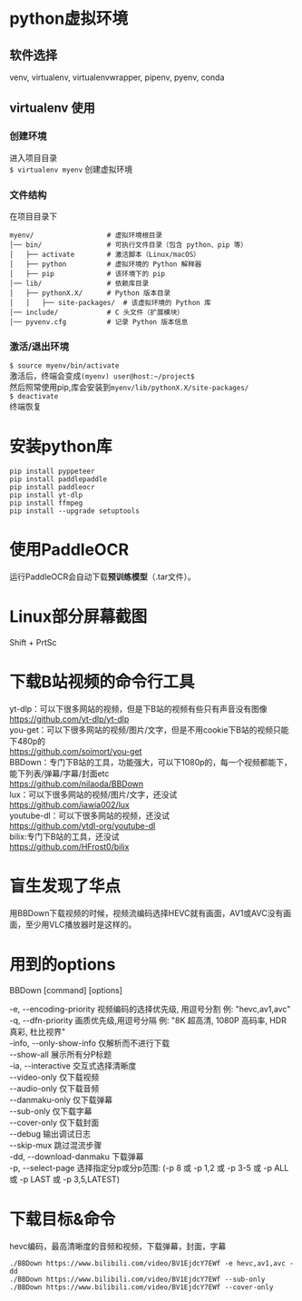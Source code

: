 # python虚拟环境

## 软件选择

venv, virtualenv, virtualenvwrapper, pipenv, pyenv, conda

## virtualenv 使用

### 创建环境

进入项目目录  
`$ virtualenv myenv`   创建虚拟环境  

### 文件结构

在项目目录下  

```
myenv/                  # 虚拟环境根目录
│── bin/                # 可执行文件目录（包含 python、pip 等）
│   ├── activate        # 激活脚本（Linux/macOS）
│   ├── python          # 虚拟环境的 Python 解释器
│   ├── pip             # 该环境下的 pip
│── lib/                # 依赖库目录
│   ├── pythonX.X/      # Python 版本目录
│   │   ├── site-packages/  # 该虚拟环境的 Python 库
│── include/            # C 头文件（扩展模块）
│── pyvenv.cfg          # 记录 Python 版本信息
```


### 激活/退出环境

`$ source myenv/bin/activate`  
激活后，终端会变成`(myenv) user@host:~/project$`  
然后照常使用pip,库会安装到`myenv/lib/pythonX.X/site-packages/`  
`$ deactivate`  
终端恢复  

# 安装python库

```
pip install pyppeteer
pip install paddlepaddle
pip install paddleocr
pip install yt-dlp
pip install ffmpeg
pip install --upgrade setuptools
```

# 使用PaddleOCR

运行PaddleOCR会自动下载**预训练模型**（.tar文件）。

# Linux部分屏幕截图

Shift + PrtSc

# 下载B站视频的命令行工具

yt-dlp：可以下很多网站的视频，但是下B站的视频有些只有声音没有图像  
<https://github.com/yt-dlp/yt-dlp>  
you-get：可以下很多网站的视频/图片/文字，但是不用cookie下B站的视频只能下480p的  
<https://github.com/soimort/you-get>  
BBDown：专门下B站的工具，功能强大，可以下1080p的，每一个视频都能下，能下列表/弹幕/字幕/封面etc  
<https://github.com/nilaoda/BBDown>  
lux：可以下很多网站的视频/图片/文字，还没试  
<https://github.com/iawia002/lux>  
youtube-dl：可以下很多网站的视频，还没试  
<https://github.com/ytdl-org/youtube-dl>  
bilix:专门下B站的工具，还没试  
<https://github.com/HFrost0/bilix>  


# 盲生发现了华点

用BBDown下载视频的时候，视频流编码选择HEVC就有画面，AV1或AVC没有画面，至少用VLC播放器时是这样的。


# 用到的options

BBDown <url> [command] [options]

  -e, --encoding-priority <encoding-priority>    视频编码的选择优先级, 用逗号分割 例: "hevc,av1,avc"  
  -q, --dfn-priority <dfn-priority>              画质优先级,用逗号分隔 例: "8K 超高清, 1080P 高码率, HDR 真彩, 杜比视界"  
  -info, --only-show-info                        仅解析而不进行下载  
  --show-all                                     展示所有分P标题  
  -ia, --interactive                             交互式选择清晰度  
  --video-only                                   仅下载视频  
  --audio-only                                   仅下载音频  
  --danmaku-only                                 仅下载弹幕  
  --sub-only                                     仅下载字幕  
  --cover-only                                   仅下载封面  
  --debug                                        输出调试日志  
  --skip-mux                                     跳过混流步骤  
  -dd, --download-danmaku                        下载弹幕  
  -p, --select-page <select-page>                选择指定分p或分p范围: (-p 8 或 -p 1,2 或 -p 3-5 或 -p ALL 或 -p LAST 或 -p 3,5,LATEST)  

# 下载目标&命令

hevc编码，最高清晰度的音频和视频，下载弹幕，封面，字幕  

```
./BBDown https://www.bilibili.com/video/BV1EjdcY7EWf -e hevc,av1,avc -dd
./BBDown https://www.bilibili.com/video/BV1EjdcY7EWf --sub-only
./BBDown https://www.bilibili.com/video/BV1EjdcY7EWf --cover-only
```
